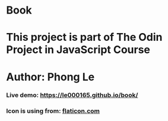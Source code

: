 # Book 
# This project is part of The Odin Project in JavaScript Course
# Author: Phong Le
### Live demo: https://le000165.github.io/book/ 

### Icon is using from: [flaticon.com](flaticon.com) 
